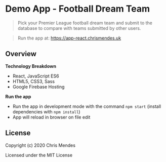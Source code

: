 # Demo App - Football Dream Team

  > Pick your Premier League football dream team and submit to the database to compare with teams submitted by other users.

  > Run the app at: https://app-react.chrismendes.uk

## Overview

**Technology Breakdown**

* React, JavaScript ES6
* HTML5, CSS3, Sass
* Google Firebase Hosting

**Run the app**

* Run the app in development mode with the command `npm start` (install dependencies with `npm install`)
* App will reload in browser on file edit

## License

Copyright (c) 2020 Chris Mendes

Licensed under the MIT License
